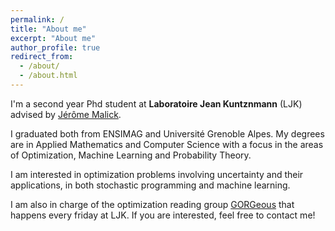 ```yaml
---
permalink: /
title: "About me"
excerpt: "About me"
author_profile: true
redirect_from:
  - /about/
  - /about.html
---
```


I'm a second year Phd student at **Laboratoire Jean Kuntznmann** (LJK) advised by [Jérôme Malick](https://ljk.imag.fr/membres/Jerome.Malick/).

I graduated both from ENSIMAG and Université Grenoble Alpes. My degrees are in Applied Mathematics and Computer Science with a focus in the areas of Optimization, Machine Learning and Probability Theory.

I am interested in optimization problems involving uncertainty and their applications, in both stochastic programming and machine learning.

I am also in charge of the optimization reading group [GORGeous](https://sites.google.com/view/gorgeous-optim/) that happens every friday at LJK. If you are interested, feel free to contact me!
